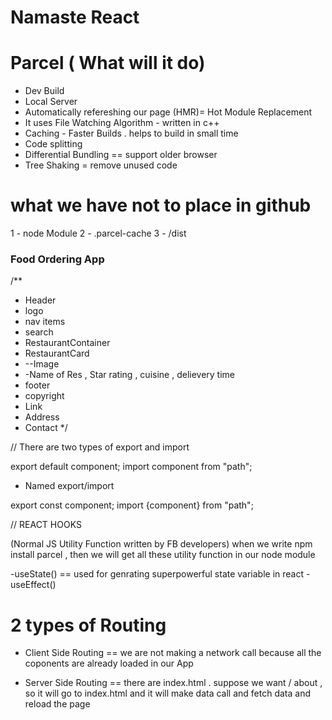 # Namaste React


# Parcel ( What will it do)


- Dev Build
- Local Server
- Automatically refereshing our page 
  (HMR)= Hot Module Replacement
- It uses File Watching Algorithm -    written in c++
- Caching - Faster Builds . helps to build in small time
- Code splitting 
- Differential Bundling == support older browser
- Tree Shaking = remove unused code

# what we have not to place in github 
1 - node Module
2 - .parcel-cache
3 - /dist


### Food Ordering App
/**
 * Header
 * logo
 * nav items
 * search
 * RestaurantContainer
 * RestaurantCard
 * --Image
 * -Name of Res , Star rating , cuisine , delievery time
 * footer
 * copyright
 * Link
 * Address 
 * Contact
 */


 // There are two types of export and import 

 export default component;
 import component from "path";

- Named export/import

export const component;
import {component} from "path";


// REACT HOOKS

(Normal JS Utility Function written by FB developers)
when we write npm install parcel , then we will get all these utility function in our node module

-useState() == used for genrating superpowerful state variable in react
-useEffect()


# 2 types of Routing
- Client Side Routing == we are not making a network call because all the coponents are already loaded in our App

- Server Side Routing == there are index.html . suppose we want / about , so it will go to index.html and it will make data call and fetch data and reload the page 

